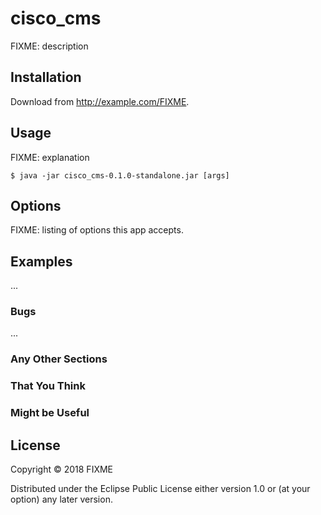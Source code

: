 # cisco_cms

FIXME: description

## Installation

Download from http://example.com/FIXME.

## Usage

FIXME: explanation

    $ java -jar cisco_cms-0.1.0-standalone.jar [args]

## Options

FIXME: listing of options this app accepts.

## Examples

...

### Bugs

...

### Any Other Sections
### That You Think
### Might be Useful

## License

Copyright © 2018 FIXME

Distributed under the Eclipse Public License either version 1.0 or (at
your option) any later version.

